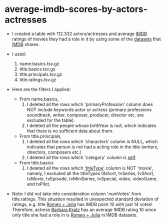 # average-imdb-scores-by-actors-actresses

* I created a table with 112.332 actors/actresses and average [IMDB](https://www.imdb.com/) ratings of movies they had a role in it by using some of the [datasets](https://datasets.imdbws.com/) that [IMDB](https://www.imdb.com/) shares.

* I used:
  1. name.basics.tsv.gz
  2. title.basics.tsv.gz
  3. title.principals.tsv.gz
  4. title.ratings.tsv.gz

* Here are the filters I applied:
  - From name.basics,
    1. I deleted all the rows which 'primaryProfession' column does NOT include keywords actor or actress (primary professions soundtrack, writer, composer, producer, director etc. are excluded for the table).
    2. I deleted all the people whose birthYear is null, which indicates that there is no sufficent data about them.
  - From title.principals,
    1. I deleted all the rows which 'characters' column is NULL, which indicates that person is not had a acting role in the title (writers, directors, composers etc.)
    2. I deleted all the rows which 'category' column is [self](https://help.imdb.com/article/contribution/filmography-credits/why-do-some-acting-credits-show-up-in-a-separate-list-under-a-category-called-self-even-if-those-people-didn-t-actually-appear-as-themselves/G5H28P735WRDPSKN?ref_=helpart_nav_53#).
  - From title.basics
    1. I deleted all the rows which ['titleType'](https://developer.imdb.com/documentation/bulk-data-documentation/data-dictionary/titles#titletype) column is NOT 'movie', namely, I excluded all the titleTypes titshort, tvSeries, tvShort, tvMovie, tvEpisode, tvMiniSeries, tvSpecial, video, videoGame, and tvPilot.

* Note: I did not take into consideration column 'numVotes' from title.ratings. This situation resulted in unexpected standard deviation of ratings, e.g. title [Romeo + Julia](https://www.imdb.com/title/tt4130224/?ref_=nm_ov_bio_lk) has IMDB point 10 with just 14 votes! Therefore, actress [Barbara Kratz](https://www.imdb.com/name/nm6853501/) has an average IMDB rating 10 since only title she had a role in is [Romeo + Julia](https://www.imdb.com/title/tt4130224/?ref_=nm_ov_bio_lk) in IMDB datasets.

  
